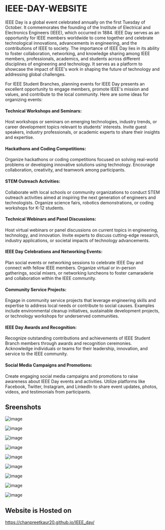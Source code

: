 # IEEE-DAY-WEBSITE
IEEE Day is a global event celebrated annually on the first Tuesday of October. It commemorates the founding of the Institute of Electrical and Electronics Engineers (IEEE), which occurred in 1884. IEEE Day serves as an opportunity for IEEE members worldwide to come together and celebrate technological innovations, advancements in engineering, and the contributions of IEEE to society.
The importance of IEEE Day lies in its ability to foster collaboration, networking, and knowledge sharing among IEEE members, professionals, academics, and students across different disciplines of engineering and technology. It serves as a platform to showcase the impact of IEEE's work in shaping the future of technology and addressing global challenges.

For IEEE Student Branches, planning events for IEEE Day presents an excellent opportunity to engage members, promote IEEE's mission and values, and contribute to the local community. Here are some ideas for organizing events:

#### Technical Workshops and Seminars: 
Host workshops or seminars on emerging technologies, industry trends, or career development topics relevant to students' interests. Invite guest speakers, industry professionals, or academic experts to share their insights and expertise.

#### Hackathons and Coding Competitions: 
Organize hackathons or coding competitions focused on solving real-world problems or developing innovative solutions using technology. Encourage collaboration, creativity, and teamwork among participants.

#### STEM Outreach Activities: 
Collaborate with local schools or community organizations to conduct STEM outreach activities aimed at inspiring the next generation of engineers and technologists. Organize science fairs, robotics demonstrations, or coding workshops for K-12 students.

#### Technical Webinars and Panel Discussions: 
Host virtual webinars or panel discussions on current topics in engineering, technology, and innovation. Invite experts to discuss cutting-edge research, industry applications, or societal impacts of technology advancements.

#### IEEE Day Celebrations and Networking Events: 
Plan social events or networking sessions to celebrate IEEE Day and connect with fellow IEEE members. Organize virtual or in-person gatherings, social mixers, or networking luncheons to foster camaraderie and collaboration within the IEEE community.

#### Community Service Projects: 
Engage in community service projects that leverage engineering skills and expertise to address local needs or contribute to social causes. Examples include environmental cleanup initiatives, sustainable development projects, or technology workshops for underserved communities.

#### IEEE Day Awards and Recognition: 
Recognize outstanding contributions and achievements of IEEE Student Branch members through awards and recognition ceremonies. Acknowledge individuals or teams for their leadership, innovation, and service to the IEEE community.

#### Social Media Campaigns and Promotions: 
Create engaging social media campaigns and promotions to raise awareness about IEEE Day events and activities. Utilize platforms like Facebook, Twitter, Instagram, and LinkedIn to share event updates, photos, videos, and testimonials from participants.

## Sreenshots
![image](https://github.com/Chanpreetkaur20/IEEE_day/assets/110668044/3db1092b-a50c-4fd2-a00c-9b4cd77fafa7)

![image](https://github.com/Chanpreetkaur20/IEEE_day/assets/110668044/267b91da-daee-40ff-9439-79bca43e4478)

![image](https://github.com/Chanpreetkaur20/IEEE_day/assets/110668044/68036cf8-9f8d-4443-bdc3-aff492a1878a)

![image](https://github.com/Chanpreetkaur20/IEEE_day/assets/110668044/8aa72470-b9b6-4174-967f-4877e1cc199c)

![image](https://github.com/Chanpreetkaur20/IEEE_day/assets/110668044/9cb9fa9b-346b-48f2-b2ee-f1debaabe955)

![image](https://github.com/Chanpreetkaur20/IEEE_day/assets/110668044/8240db5c-1968-4453-860b-f0f7a4f0fd96)

![image](https://github.com/Chanpreetkaur20/IEEE_day/assets/110668044/58df0821-6fc9-4ef1-a009-11a6ec7e06b2)

![image](https://github.com/Chanpreetkaur20/IEEE_day/assets/110668044/6e58a1ee-4411-4bfe-9c24-af2eafdfba02)

![image](https://github.com/Chanpreetkaur20/IEEE_day/assets/110668044/4eb07190-b93c-4280-9e38-84a5af6c0ea7)

## Website is Hosted on 
https://chanpreetkaur20.github.io/IEEE_day/

